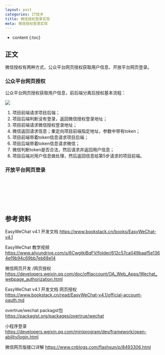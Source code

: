 ```yaml
---
layout: post
categories: IT技术
title: 微信授权登录实现
meta: 微信授权登录实现
---
```

* content
{:toc}
  
## 正文

微信授权有两种方式，公众平台网页授权获取用户信息、开放平台网页登录。

### 公众平台网页授权

公众平台网页授权获取用户信息，前后端分离后授权基本流程：

![]({{site.baseurl}}/images/20220106/20220106094832.png)

1. 项目前端请求项目后端；
2. 项目后端判断没有登录，返回微信授权登录地址；
3. 项目前端请求微信授权登录地址；
4. 微信返回请求信息；重定向项目前端指定地址，参数中带有token；
5. 项目前端带着token信息请求项目后端；
6. 项目后端带着token信息请求微信；
7. 微信判断token是否合法，然后请求并返回用户信息；
8. 项目后端对用户信息做处理，然后返回信息给第5步请求的项目前端。

### 开放平台网页登录



<br/><br/><br/><br/><br/>
## 参考资料

EasyWeChat v4.1 开发文档 <https://www.bookstack.cn/books/EasyWeChat-v4.1>

EasyWeChat 教学视频 <https://www.aliyundrive.com/s/6CwgtkiBqFV/folder/612c57ca049baaf5e1364ef9b94c69bb7eb68e14>

微信网页开发 /网页授权 <https://developers.weixin.qq.com/doc/offiaccount/OA_Web_Apps/Wechat_webpage_authorization.html>

EasyWeChat v4.1 开发文档 网页授权 <https://www.bookstack.cn/read/EasyWeChat-v4.1/official-account-oauth.md>

overtrue/wechat packagst包 <https://packagist.org/packages/overtrue/wechat>

小程序登录 <https://developers.weixin.qq.com/miniprogram/dev/framework/open-ability/login.html>

微信网页版接口详解 <https://www.cnblogs.com/flashsun/p/8493306.html>

